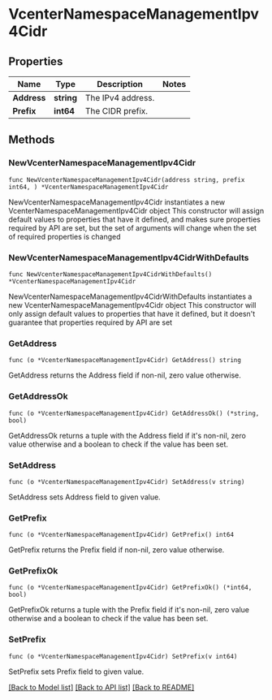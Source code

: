 # VcenterNamespaceManagementIpv4Cidr

## Properties

Name | Type | Description | Notes
------------ | ------------- | ------------- | -------------
**Address** | **string** | The IPv4 address. | 
**Prefix** | **int64** | The CIDR prefix. | 

## Methods

### NewVcenterNamespaceManagementIpv4Cidr

`func NewVcenterNamespaceManagementIpv4Cidr(address string, prefix int64, ) *VcenterNamespaceManagementIpv4Cidr`

NewVcenterNamespaceManagementIpv4Cidr instantiates a new VcenterNamespaceManagementIpv4Cidr object
This constructor will assign default values to properties that have it defined,
and makes sure properties required by API are set, but the set of arguments
will change when the set of required properties is changed

### NewVcenterNamespaceManagementIpv4CidrWithDefaults

`func NewVcenterNamespaceManagementIpv4CidrWithDefaults() *VcenterNamespaceManagementIpv4Cidr`

NewVcenterNamespaceManagementIpv4CidrWithDefaults instantiates a new VcenterNamespaceManagementIpv4Cidr object
This constructor will only assign default values to properties that have it defined,
but it doesn't guarantee that properties required by API are set

### GetAddress

`func (o *VcenterNamespaceManagementIpv4Cidr) GetAddress() string`

GetAddress returns the Address field if non-nil, zero value otherwise.

### GetAddressOk

`func (o *VcenterNamespaceManagementIpv4Cidr) GetAddressOk() (*string, bool)`

GetAddressOk returns a tuple with the Address field if it's non-nil, zero value otherwise
and a boolean to check if the value has been set.

### SetAddress

`func (o *VcenterNamespaceManagementIpv4Cidr) SetAddress(v string)`

SetAddress sets Address field to given value.


### GetPrefix

`func (o *VcenterNamespaceManagementIpv4Cidr) GetPrefix() int64`

GetPrefix returns the Prefix field if non-nil, zero value otherwise.

### GetPrefixOk

`func (o *VcenterNamespaceManagementIpv4Cidr) GetPrefixOk() (*int64, bool)`

GetPrefixOk returns a tuple with the Prefix field if it's non-nil, zero value otherwise
and a boolean to check if the value has been set.

### SetPrefix

`func (o *VcenterNamespaceManagementIpv4Cidr) SetPrefix(v int64)`

SetPrefix sets Prefix field to given value.



[[Back to Model list]](../README.md#documentation-for-models) [[Back to API list]](../README.md#documentation-for-api-endpoints) [[Back to README]](../README.md)


